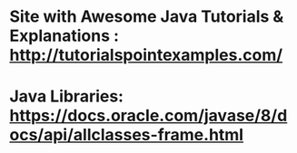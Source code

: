 # Site with Awesome Java Tutorials & Explanations : http://tutorialspointexamples.com/
# Java Libraries: https://docs.oracle.com/javase/8/docs/api/allclasses-frame.html
